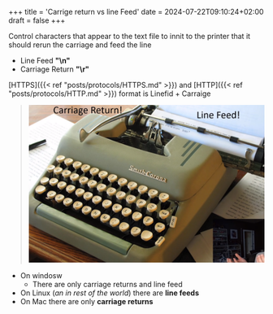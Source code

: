 +++
title = 'Carrige return vs line Feed'
date = 2024-07-22T09:10:24+02:00
draft = false
+++

Control characters that appear to the text file to innit to the printer that it should rerun the carriage and feed the line 

- Line Feed **"\n"**
- Carriage Return **"\r"**

[HTTPS]({{< ref "posts/protocols/HTTPS.md" >}}) and  [HTTP]({{< ref "posts/protocols/HTTP.md" >}})  format is Linefid + Carraige

>![Carriage_retur_visual.png](/static/Carriage_retur_visual.png)
- On windosw 
	- There are only carriage returns and line feed 
- On Linux  (*an in rest of the world*)  there are **line feeds**
- On Mac there are only **carriage returns**


